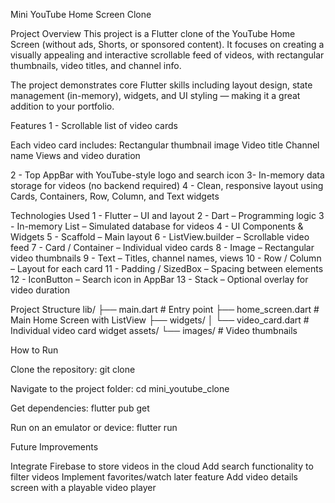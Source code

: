 Mini YouTube Home Screen Clone

Project Overview
This project is a Flutter clone of the YouTube Home Screen (without ads, Shorts, or sponsored content). It focuses on creating a visually appealing and interactive scrollable feed of videos, with rectangular thumbnails, video titles, and channel info.

The project demonstrates core Flutter skills including layout design, state management (in-memory), widgets, and UI styling — making it a great addition to your portfolio.

Features
1 - Scrollable list of video cards

Each video card includes:
Rectangular thumbnail image
Video title
Channel name
Views and video duration

2 - Top AppBar with YouTube-style logo and search icon
3- In-memory data storage for videos (no backend required)
4 - Clean, responsive layout using Cards, Containers, Row, Column, and Text widgets

Technologies Used
1 - Flutter – UI and layout
2 - Dart – Programming logic
3 - In-memory List – Simulated database for videos
4 - UI Components & Widgets
5 - Scaffold – Main layout
6 - ListView.builder – Scrollable video feed
7 - Card / Container – Individual video cards
8 - Image – Rectangular video thumbnails
9 - Text – Titles, channel names, views
10 - Row / Column – Layout for each card
11 - Padding / SizedBox – Spacing between elements
12 - IconButton – Search icon in AppBar
13 - Stack – Optional overlay for video duration

Project Structure
lib/
├── main.dart        # Entry point
├── home_screen.dart # Main Home Screen with ListView
├── widgets/
│   └── video_card.dart # Individual video card widget
assets/
└── images/          # Video thumbnails

How to Run

Clone the repository:
git clone <your-repo-url>

Navigate to the project folder:
cd mini_youtube_clone

Get dependencies:
flutter pub get

Run on an emulator or device:
flutter run

Future Improvements

Integrate Firebase to store videos in the cloud
Add search functionality to filter videos
Implement favorites/watch later feature
Add video details screen with a playable video player